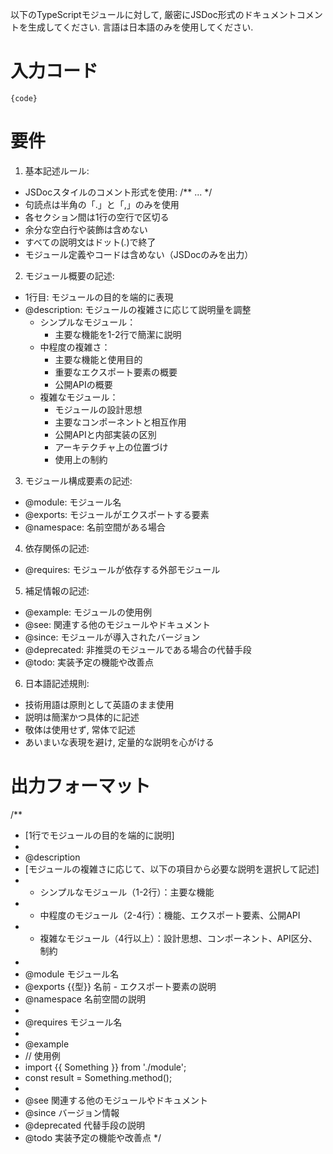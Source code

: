 以下のTypeScriptモジュールに対して, 厳密にJSDoc形式のドキュメントコメントを生成してください.
言語は日本語のみを使用してください.

# 入力コード
```
{code}
```

# 要件

1. 基本記述ルール:
- JSDocスタイルのコメント形式を使用: /** ... */
- 句読点は半角の「.」と「,」のみを使用
- 各セクション間は1行の空行で区切る
- 余分な空白行や装飾は含めない
- すべての説明文はドット(.)で終了
- モジュール定義やコードは含めない（JSDocのみを出力）

2. モジュール概要の記述:
- 1行目: モジュールの目的を端的に表現
- @description: モジュールの複雑さに応じて説明量を調整
    - シンプルなモジュール：
        - 主要な機能を1-2行で簡潔に説明
    - 中程度の複雑さ：
        - 主要な機能と使用目的
        - 重要なエクスポート要素の概要
        - 公開APIの概要
    - 複雑なモジュール：
        - モジュールの設計思想
        - 主要なコンポーネントと相互作用
        - 公開APIと内部実装の区別
        - アーキテクチャ上の位置づけ
        - 使用上の制約

3. モジュール構成要素の記述:
- @module: モジュール名
- @exports: モジュールがエクスポートする要素
- @namespace: 名前空間がある場合

4. 依存関係の記述:
- @requires: モジュールが依存する外部モジュール

5. 補足情報の記述:
- @example: モジュールの使用例
- @see: 関連する他のモジュールやドキュメント
- @since: モジュールが導入されたバージョン
- @deprecated: 非推奨のモジュールである場合の代替手段
- @todo: 実装予定の機能や改善点

6. 日本語記述規則:
- 技術用語は原則として英語のまま使用
- 説明は簡潔かつ具体的に記述
- 敬体は使用せず, 常体で記述
- あいまいな表現を避け, 定量的な説明を心がける

# 出力フォーマット

/**
 * [1行でモジュールの目的を端的に説明]
 *
 * @description 
 * [モジュールの複雑さに応じて、以下の項目から必要な説明を選択して記述]
 * - シンプルなモジュール（1-2行）：主要な機能
 * - 中程度のモジュール（2-4行）：機能、エクスポート要素、公開API
 * - 複雑なモジュール（4行以上）：設計思想、コンポーネント、API区分、制約
 *
 * @module モジュール名
 * @exports {{型}} 名前 - エクスポート要素の説明
 * @namespace 名前空間の説明
 *
 * @requires モジュール名
 *
 * @example
 * // 使用例
 * import {{ Something }} from './module';
 * const result = Something.method();
 *
 * @see 関連する他のモジュールやドキュメント
 * @since バージョン情報
 * @deprecated 代替手段の説明
 * @todo 実装予定の機能や改善点
 */
 